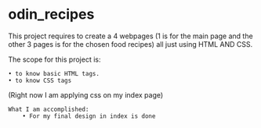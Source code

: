 # odin_recipes

This project requires to create a 4 webpages (1 is for the main page and the other 3 pages is for the chosen food recipes) all just using HTML AND CSS.

The scope for this project is:

    • to know basic HTML tags.
    • to know CSS tags

(Right now I am applying css on my index page)

    What I am accomplished:
        • For my final design in index is done
